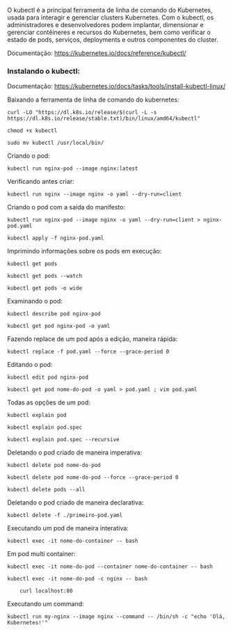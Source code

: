 O kubectl é a principal ferramenta de linha de comando do Kubernetes, usada para interagir e gerenciar clusters Kubernetes. Com o kubectl, os administradores e desenvolvedores podem implantar, dimensionar e gerenciar contêineres e recursos do Kubernetes, bem como verificar o estado de pods, serviços, deployments e outros componentes do cluster.

Documentação: https://kubernetes.io/docs/reference/kubectl/

### Instalando o kubectl:

Documentação: https://kubernetes.io/docs/tasks/tools/install-kubectl-linux/

Baixando a ferramenta de linha de comando do kubernetes:

    curl -LO "https://dl.k8s.io/release/$(curl -L -s https://dl.k8s.io/release/stable.txt)/bin/linux/amd64/kubectl"

    chmod +x kubectl
        
    sudo mv kubectl /usr/local/bin/

Criando o pod:

    kubectl run nginx-pod --image nginx:latest

Verificando antes criar:

    kubectl run nginx --image nginx -o yaml --dry-run=client

Criando o pod com a saída do manifesto:

    kubectl run nginx-pod --image nginx -o yaml --dry-run=client > nginx-pod.yaml
    
    kubectl apply -f nginx-pod.yaml

Imprimindo informações sobre os pods em execução:

    kubectl get pods

    kubectl get pods --watch

    kubectl get pods -o wide

Examinando o pod:

    kubectl describe pod nginx-pod

    kubectl get pod nginx-pod -o yaml

Fazendo replace de um pod após a edição, maneira rápida:

    kubectl replace -f pod.yaml --force --grace-period 0

Editando o pod:

    kubectl edit pod nginx-pod

    kubectl get pod nome-do-pod -o yaml > pod.yaml ; vim pod.yaml

Todas as opções de um pod:

    kubectl explain pod

    kubectl explain pod.spec

    kubectl explain pod.spec --recursive

Deletando o pod criado de maneira imperativa:

    kubectl delete pod nome-do-pod

    kubectl delete pod nome-do-pod --force --grace-period 0

    kubectl delete pods --all

Deletando o pod criado de maneira declarativa:

    kubectl delete -f ./primeiro-pod.yaml

Executando um pod de maneira interativa:

    kubectl exec -it nome-do-container -- bash

Em pod multi container:

    kubectl exec -it nome-do-pod --container nome-do-container -- bash

    kubectl exec -it nome-do-pod -c nginx -- bash

        curl localhost:80

Executando um command:

    kubectl run my-nginx --image nginx --command -- /bin/sh -c "echo 'Olá, Kubernetes!'"